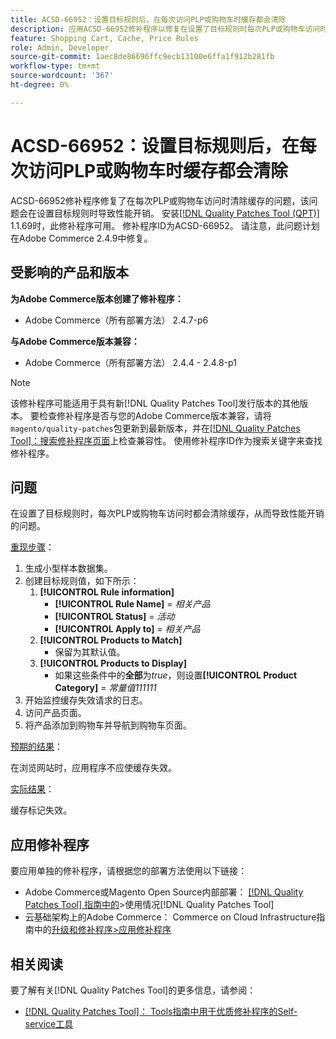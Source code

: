 ```yaml
---
title: ACSD-66952：设置目标规则后，在每次访问PLP或购物车时缓存都会清除
description: 应用ACSD-66952修补程序以修复在设置了目标规则时每次PLP或购物车访问时都会清除缓存，从而造成不必要性能开销的Adobe Commerce问题。
feature: Shopping Cart, Cache, Price Rules
role: Admin, Developer
source-git-commit: 1aec8de86696ffc9ecb13100e6ffa1f912b281fb
workflow-type: tm+mt
source-wordcount: '367'
ht-degree: 0%

---
```



# ACSD-66952：设置目标规则后，在每次访问PLP或购物车时缓存都会清除

ACSD-66952修补程序修复了在每次PLP或购物车访问时清除缓存的问题，该问题会在设置目标规则时导致性能开销。 安装[[!DNL Quality Patches Tool (QPT)]](/help/tools/quality-patches-tool/quality-patches-tool-to-self-serve-quality-patches.md) 1.1.69时，此修补程序可用。 修补程序ID为ACSD-66952。 请注意，此问题计划在Adobe Commerce 2.4.9中修复。

## 受影响的产品和版本

**为Adobe Commerce版本创建了修补程序：**

* Adobe Commerce（所有部署方法） 2.4.7-p6

**与Adobe Commerce版本兼容：**

* Adobe Commerce（所有部署方法） 2.4.4 - 2.4.8-p1

>[!NOTE]
>
>该修补程序可能适用于具有新[!DNL Quality Patches Tool]发行版本的其他版本。 要检查修补程序是否与您的Adobe Commerce版本兼容，请将`magento/quality-patches`包更新到最新版本，并在[[!DNL Quality Patches Tool]：搜索修补程序页面](https://experienceleague.adobe.com/tools/commerce-quality-patches/index.html)上检查兼容性。 使用修补程序ID作为搜索关键字来查找修补程序。

## 问题

在设置了目标规则时，每次PLP或购物车访问时都会清除缓存，从而导致性能开销的问题。

<u>重现步骤</u>：

1. 生成小型样本数据集。
1. 创建目标规则值，如下所示：
   1. **[!UICONTROL Rule information]**
      * **[!UICONTROL Rule Name]** = *相关产品*
      * **[!UICONTROL Status]** = *活动*
      * **[!UICONTROL Apply to]** = *相关产品*
   1. **[!UICONTROL Products to Match]**
      * 保留为其默认值。
   1. **[!UICONTROL Products to Display]**
      * 如果这些条件中的&#x200B;**全部**&#x200B;为&#x200B;*true*，则设置&#x200B;**[!UICONTROL Product Category]** = *常量值111111*
1. 开始监控缓存失效请求的日志。
1. 访问产品页面。
1. 将产品添加到购物车并导航到购物车页面。

<u>预期的结果</u>：

在浏览网站时，应用程序不应使缓存失效。

<u>实际结果</u>：

缓存标记失效。

## 应用修补程序

要应用单独的修补程序，请根据您的部署方法使用以下链接：

* Adobe Commerce或Magento Open Source内部部署： [[!DNL Quality Patches Tool] 指南中的](/help/tools/quality-patches-tool/usage.md)>使用情况[!DNL Quality Patches Tool]
* 云基础架构上的Adobe Commerce： Commerce on Cloud Infrastructure指南中的[升级和修补程序>应用修补程序](https://experienceleague.adobe.com/docs/commerce-cloud-service/user-guide/develop/upgrade/apply-patches.html)

## 相关阅读

要了解有关[!DNL Quality Patches Tool]的更多信息，请参阅：

* [[!DNL Quality Patches Tool]： Tools指南中用于优质修补程序的Self-service工具](/help/tools/quality-patches-tool/quality-patches-tool-to-self-serve-quality-patches.md)
